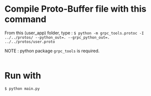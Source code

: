 # Compile Proto-Buffer file with this command
From this (user_app) folder, type :
`$ python -m grpc_tools.protoc -I ../../protos/ --python_out=. --grpc_python_out=. ../../protos/user.proto`

NOTE : python package `grpc_tools` is required.<br><br>

# Run with
`$ python main.py`